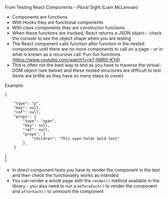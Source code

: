 From Testing React Components - Plural Sight (Liam McLennan)

- Components are functions
- With Hooks they are functional components
- With class components they are constructor functions
- When these functions are invoked, React returns a JSON object - check the console to see the object shape when you are testing
- The React component calls function after function in the nested components until there are no more components to call on a page - or in what is known as a recursive call: Fun-fun functions (https://www.youtube.com/watch?v=k7-N8R0-KY4)
- This is often not the best way to test as you have to traverse the virtual-DOM object (see below) and these nested structures are difficult to test (tests are brittle as they have so many steps to cover)

Example:

```
{

    "type": "p",
    "key": null,
    "ref": null,
    "props": {
        "type": "span",
        "key": null,
        "ref": null,
        "props": {
            "children": "This span holds bold text"
        },
    }

}
}
```

- In direct component tests you have to render the component in the test and then check the functionality works as intended
- You can render a whole page with the `render()` method available in the library - you also need to run a `beforeEach()` to render the component and `afterEach()` to unmount the component
